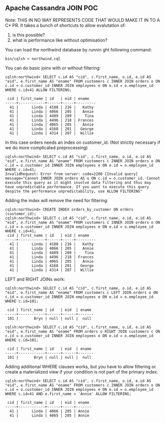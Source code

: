 Apache Cassandra JOIN POC
-----------------

Note: THIS IN NO WAY REPRESENTS CODE THAT WOULD MAKE IT IN TO A C* PR.
It takes a bunch of shortcuts to allow evalutation of:
1. is this possible?
2. what is performance like without optimisation?

You can load the northwind database by runnin ght following command:

`bin/cqlsh < northwind.cql`


You can do basic joins with or without filtering:

```
cqlsh:northwind> SELECT c.id AS "cid", c.first_name, o.id, e.id AS "eid", e.first_name AS "ename" FROM customers c INNER JOIN orders o ON c.id = o.customer_id INNER JOIN employees e ON e.id = o.employee_id WHERE c.id=41 ALLOW FILTERING;

 cid | first_name | id   | eid | ename
-----+------------+------+-----+---------
  41 |      Linda | 4188 | 216 |   Kathy
  41 |      Linda | 4066 | 205 |   Annie
  41 |      Linda | 4409 | 209 |    Tina
  41 |      Linda | 4496 | 218 | Frances
  41 |      Linda | 4065 | 205 |   Annie
  41 |      Linda | 4168 | 201 |  George
  41 |      Linda | 4314 | 207 |  Willie
```

In this case orders needs an index on customer_id. (Not strictly necessary if we do more complicated preprocessing)

```
cqlsh:northwind> SELECT c.id AS "cid", c.first_name, o.id, e.id AS "eid", e.first_name AS "ename" FROM customers c INNER JOIN orders o ON c.id = o.customer_id INNER JOIN employees e ON e.id = o.employee_id WHERE c.id=41;
InvalidRequest: Error from server: code=2200 [Invalid query] message="Cannot INNER JOIN orders AS o ON c.id = o.customer_id. Cannot execute this query as it might involve data filtering and thus may have unpredictable performance. If you want to execute this query despite the performance unpredictability, use ALLOW FILTERING"
```
Adding the index will remove the need for filtering:

```
cqlsh:northwind> CREATE INDEX orders_by_customer ON orders (customer_id);
cqlsh:northwind> SELECT c.id AS "cid", c.first_name, o.id, e.id AS "eid", e.first_name AS "ename" FROM customers c INNER JOIN orders o ON c.id = o.customer_id INNER JOIN employees e ON e.id = o.employee_id WHERE c.id=41;
 cid | first_name | id   | eid | ename
-----+------------+------+-----+---------
  41 |      Linda | 4188 | 216 |   Kathy
  41 |      Linda | 4066 | 205 |   Annie
  41 |      Linda | 4409 | 209 |    Tina
  41 |      Linda | 4496 | 218 | Frances
  41 |      Linda | 4065 | 205 |   Annie
  41 |      Linda | 4168 | 201 |  George
  41 |      Linda | 4314 | 207 |  Willie
```

LEFT and RIGHT JOINs work:

```
cqlsh:northwind> SELECT c.id AS "cid", c.first_name, o.id, e.id AS "eid", e.first_name AS "ename" FROM customers c LEFT JOIN orders o ON c.id = o.customer_id INNER JOIN employees e ON e.id = o.employee_id WHERE c.id=101;

 cid | first_name | id   | eid  | ename
-----+------------+------+------+-------
 101 |       Bryn | null | null |  null
```
```
cqlsh:northwind> SELECT c.id AS "cid", c.first_name, o.id, e.id AS "eid", e.first_name AS "ename" FROM orders o RIGHT JOIN customers c ON c.id = o.customer_id INNER JOIN employees e ON e.id = o.employee_id WHERE c.id=101;

 cid | first_name | id   | eid  | ename
-----+------------+------+------+-------
 101 |       Bryn | null | null |  null
```

Adding additional WHERE clauses works, but you have to allow filtering or create a materialized view if your condition is not part of the primary index.
```
cqlsh:northwind> SELECT c.id AS "cid", c.first_name, o.id, e.id AS "eid", e.first_name AS "ename" FROM customers c INNER JOIN orders o ON c.id = o.customer_id INNER JOIN employees e ON e.id = o.employee_id WHERE c.id=41 AND e.first_name = 'Annie' ALLOW FILTERING;

 cid | first_name | id   | eid | ename
-----+------------+------+-----+-------
  41 |      Linda | 4066 | 205 | Annie
  41 |      Linda | 4065 | 205 | Annie
```
